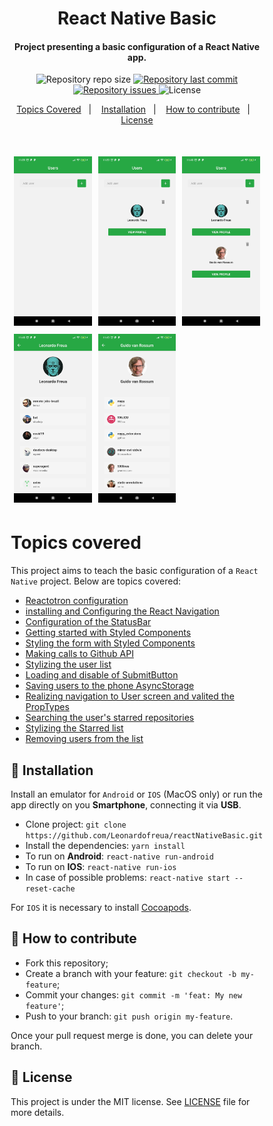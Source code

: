 <style>
* {
  box-sizing: border-box;
}

.column {
  float: left;
  width: 33.33%;
  padding: 5px;
}

/* Clearfix (clear floats) */
.row::after {
  content: "";
  clear: both;
  display: table;
}
</style>
<h1 align="center">
    React Native Basic
</h1>

<h4 align="center">
  Project presenting a basic configuration of a React Native app.
</h4>

<p align="center">
  <img alt="Repository repo size" src="https://img.shields.io/github/repo-size/Leonardofreua/reactNativeBasic">

  <a href="https://github.com/Leonardofreua/reactNativeBasic/commits/master">
    <img alt="Repository last commit" src="https://img.shields.io/github/last-commit/Leonardofreua/reactNativeBasic.svg">
  </a>

  <a href="https://github.com/Leonardofreua/reactNativeBasic/issues">
    <img alt="Repository issues" src="https://img.shields.io/github/issues/Leonardofreua/reactNativeBasic">
  </a>

  <img alt="License" src="https://img.shields.io/badge/license-MIT-brightgreen">
</p>

<p align="center">
  <a href="#rocket-technologies">Topics Covered</a>&nbsp;&nbsp;&nbsp;|&nbsp;&nbsp;&nbsp;
  <a href="#-project">Installation</a>&nbsp;&nbsp;&nbsp;|&nbsp;&nbsp;&nbsp;
  <a href="#-how-to-contribute">How to contribute</a>&nbsp;&nbsp;&nbsp;|&nbsp;&nbsp;&nbsp;
  <a href="#memo-license">License</a>
</p>

<br>

<p align="center">
  <div class="row">
    <div class="column">
      <img src="./.github/1.jpg">
    </div>
    <div class="column">
      <img src="./.github/2.jpg">
    </div>
    <div class="column">
      <img src="./.github/3.jpg">
    </div>
  </div>
  <div class="row">
    <div class="column">
      <img src="./.github/4.jpg">
    </div>
    <div class="column">
      <img src="./.github/5.jpg">
    </div>
  </div>
</p>

# Topics covered

This project aims to teach the basic configuration of a `React Native` project. Below are topics
covered:

- [Reactotron configuration](https://github.com/Leonardofreua/reactNativeBasic/commit/dd87234fc55a4e7fd2e348c563b75e6fbc46ac22)
- [installing and Configuring the React Navigation](https://github.com/Leonardofreua/reactNativeBasic/commit/e67a3929cb2937b8ceb6486c12e137bfff4c40c6)
- [Configuration of the StatusBar](https://github.com/Leonardofreua/reactNativeBasic/commit/e82d4944b1e54dbd4f9f0eaa078a89cc4d35ac1d)
- [Getting started with Styled Components](https://github.com/Leonardofreua/reactNativeBasic/commit/988d27dc8674fd6533b846e8f3b8bef1e38e57bd)
- [Styling the form with Styled Components](https://github.com/Leonardofreua/reactNativeBasic/commit/a544fd6f938cc4b7ed352b262dd05fcfe843a010)
- [Making calls to Github API](https://github.com/Leonardofreua/reactNativeBasic/commit/9d635ec604d29eaf3f0c225a1754848c1ab61c79)
- [Stylizing the user list](https://github.com/Leonardofreua/reactNativeBasic/commit/33270038bce79b7a5353923625ecdd9f7f23d182)
- [Loading and disable of SubmitButton](https://github.com/Leonardofreua/reactNativeBasic/commit/068f9d11c4723dc098da4dfb2925b1a59df43453)
- [Saving users to the phone AsyncStorage](https://github.com/Leonardofreua/reactNativeBasic/commit/407edec8be7422387b91e78db5dab425780802e7)
- [Realizing navigation to User screen and valited the PropTypes](https://github.com/Leonardofreua/reactNativeBasic/commit/8d8521148513a47558215a8218b9e069a29ec4ec)
- [Searching the user's starred repositories](https://github.com/Leonardofreua/reactNativeBasic/commit/a37bbf4395ed8e5e928ecca580ac9336ec28543a)
- [Stylizing the Starred list](https://github.com/Leonardofreua/reactNativeBasic/commit/b2f3670900f7b89754d43d5236dfa0b8aa6057f0)
- [Removing users from the list](https://github.com/Leonardofreua/reactNativeBasic/commit/ffef3785c75b1167c4eaa2b6b3c9d7b99a67cfa8)

## :minidisc: Installation

Install an emulator for `Android` or `IOS` (MacOS only) or run the app directly on you **Smartphone**, connecting it via **USB**.

- Clone project: `git clone https://github.com/Leonardofreua/reactNativeBasic.git`
- Install the dependencies: `yarn install`
- To run on **Android**: `react-native run-android`
- To run on **IOS**: `react-native run-ios`
- In case of possible problems: `react-native start --reset-cache`

 For `IOS` it is necessary to install [Cocoapods](https://cocoapods.org/).

## 🤔 How to contribute

- Fork this repository;
- Create a branch with your feature: `git checkout -b my-feature`;
- Commit your changes: `git commit -m 'feat: My new feature'`;
- Push to your branch: `git push origin my-feature`.

Once your pull request merge is done, you can delete your branch.

## :memo: License

This project is under the MIT license. See [LICENSE](LICENSE) file for more details.
